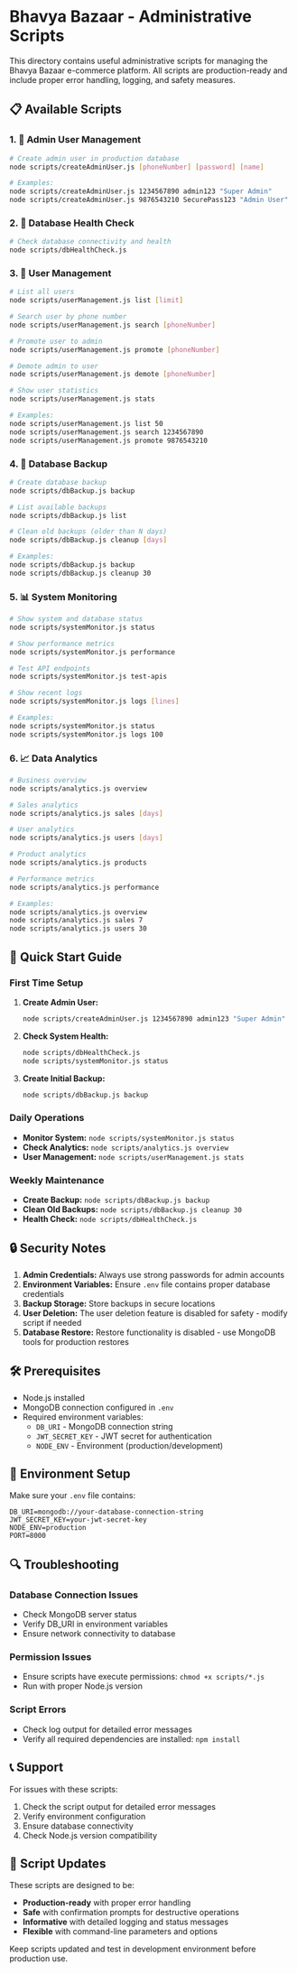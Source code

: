 # Bhavya Bazaar - Administrative Scripts

This directory contains useful administrative scripts for managing the Bhavya Bazaar e-commerce platform. All scripts are production-ready and include proper error handling, logging, and safety measures.

## 📋 Available Scripts

### 1. 🔑 Admin User Management
```bash
# Create admin user in production database
node scripts/createAdminUser.js [phoneNumber] [password] [name]

# Examples:
node scripts/createAdminUser.js 1234567890 admin123 "Super Admin"
node scripts/createAdminUser.js 9876543210 SecurePass123 "Admin User"
```

### 2. 🏥 Database Health Check
```bash
# Check database connectivity and health
node scripts/dbHealthCheck.js
```

### 3. 👥 User Management
```bash
# List all users
node scripts/userManagement.js list [limit]

# Search user by phone number
node scripts/userManagement.js search [phoneNumber]

# Promote user to admin
node scripts/userManagement.js promote [phoneNumber]

# Demote admin to user
node scripts/userManagement.js demote [phoneNumber]

# Show user statistics
node scripts/userManagement.js stats

# Examples:
node scripts/userManagement.js list 50
node scripts/userManagement.js search 1234567890
node scripts/userManagement.js promote 9876543210
```

### 4. 💾 Database Backup
```bash
# Create database backup
node scripts/dbBackup.js backup

# List available backups
node scripts/dbBackup.js list

# Clean old backups (older than N days)
node scripts/dbBackup.js cleanup [days]

# Examples:
node scripts/dbBackup.js backup
node scripts/dbBackup.js cleanup 30
```

### 5. 📊 System Monitoring
```bash
# Show system and database status
node scripts/systemMonitor.js status

# Show performance metrics
node scripts/systemMonitor.js performance

# Test API endpoints
node scripts/systemMonitor.js test-apis

# Show recent logs
node scripts/systemMonitor.js logs [lines]

# Examples:
node scripts/systemMonitor.js status
node scripts/systemMonitor.js logs 100
```

### 6. 📈 Data Analytics
```bash
# Business overview
node scripts/analytics.js overview

# Sales analytics
node scripts/analytics.js sales [days]

# User analytics
node scripts/analytics.js users [days]

# Product analytics
node scripts/analytics.js products

# Performance metrics
node scripts/analytics.js performance

# Examples:
node scripts/analytics.js overview
node scripts/analytics.js sales 7
node scripts/analytics.js users 30
```

## 🚀 Quick Start Guide

### First Time Setup
1. **Create Admin User:**
   ```bash
   node scripts/createAdminUser.js 1234567890 admin123 "Super Admin"
   ```

2. **Check System Health:**
   ```bash
   node scripts/dbHealthCheck.js
   node scripts/systemMonitor.js status
   ```

3. **Create Initial Backup:**
   ```bash
   node scripts/dbBackup.js backup
   ```

### Daily Operations
- **Monitor System:** `node scripts/systemMonitor.js status`
- **Check Analytics:** `node scripts/analytics.js overview`
- **User Management:** `node scripts/userManagement.js stats`

### Weekly Maintenance
- **Create Backup:** `node scripts/dbBackup.js backup`
- **Clean Old Backups:** `node scripts/dbBackup.js cleanup 30`
- **Health Check:** `node scripts/dbHealthCheck.js`

## 🔒 Security Notes

1. **Admin Credentials:** Always use strong passwords for admin accounts
2. **Environment Variables:** Ensure `.env` file contains proper database credentials
3. **Backup Storage:** Store backups in secure locations
4. **User Deletion:** The user deletion feature is disabled for safety - modify script if needed
5. **Database Restore:** Restore functionality is disabled - use MongoDB tools for production restores

## 🛠️ Prerequisites

- Node.js installed
- MongoDB connection configured in `.env`
- Required environment variables:
  - `DB_URI` - MongoDB connection string
  - `JWT_SECRET_KEY` - JWT secret for authentication
  - `NODE_ENV` - Environment (production/development)

## 📁 Environment Setup

Make sure your `.env` file contains:
```env
DB_URI=mongodb://your-database-connection-string
JWT_SECRET_KEY=your-jwt-secret-key
NODE_ENV=production
PORT=8000
```

## 🔍 Troubleshooting

### Database Connection Issues
- Check MongoDB server status
- Verify DB_URI in environment variables
- Ensure network connectivity to database

### Permission Issues
- Ensure scripts have execute permissions: `chmod +x scripts/*.js`
- Run with proper Node.js version

### Script Errors
- Check log output for detailed error messages
- Verify all required dependencies are installed: `npm install`

## 📞 Support

For issues with these scripts:
1. Check the script output for detailed error messages
2. Verify environment configuration
3. Ensure database connectivity
4. Check Node.js version compatibility

## 🔄 Script Updates

These scripts are designed to be:
- **Production-ready** with proper error handling
- **Safe** with confirmation prompts for destructive operations
- **Informative** with detailed logging and status messages
- **Flexible** with command-line parameters and options

Keep scripts updated and test in development environment before production use.
